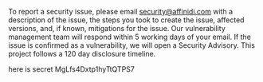 To report a security issue, please email <security@affinidi.com> with a description of the issue, the steps you took to create the issue, affected versions, and, if known, mitigations for the issue. Our vulnerability management team will respond within 5 working days of your email. If the issue is confirmed as a vulnerability, we will open a Security Advisory. This project follows a 120 day disclosure timeline.


here is secret
MgLfs4Dxtp1hyTtQTPS7
